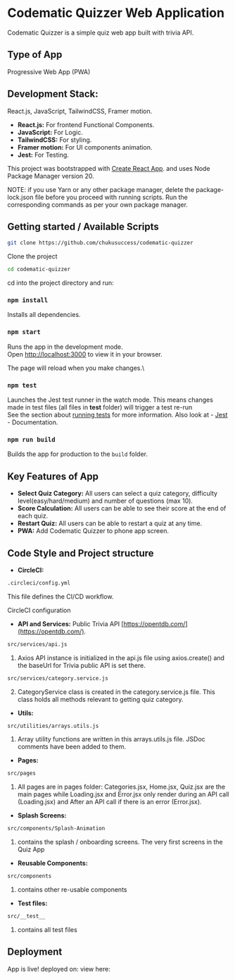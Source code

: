 # Codematic Quizzer Web Application

Codematic Quizzer is a simple quiz web app built with trivia API.

## Type of App

Progressive Web App (PWA)

## Development Stack:

React.js, JavaScript, TailwindCSS, Framer motion.

- **React.js:** For frontend Functional Components.
- **JavaScript:** For Logic.
- **TailwindCSS:** For styling.
- **Framer motion:** For UI components animation.
- **Jest:** For Testing.

This project was bootstrapped with [Create React App](https://github.com/facebook/create-react-app). and uses Node Package Manager version 20.

NOTE: if you use Yarn or any other package manager, delete the package-lock.json file before you proceed with running scripts. Run the corresponding commands as per your own package manager.

## Getting started / Available Scripts

```bash
git clone https://github.com/chukusuccess/codematic-quizzer
```

Clone the project

```bash
cd codematic-quizzer
```

cd into the project directory and run:

### `npm install`

Installs all dependencies.

### `npm start`

Runs the app in the development mode.\
Open [http://localhost:3000](http://localhost:3000) to view it in your browser.

The page will reload when you make changes.\

### `npm test`

Launches the Jest test runner in the watch mode. This means changes made in test files (all files in **test** folder) will trigger a test re-run\
See the section about [running tests](https://facebook.github.io/create-react-app/docs/running-tests) for more information. Also look at - [Jest](https://jestjs.io/docs/getting-started) - Documentation.

### `npm run build`

Builds the app for production to the `build` folder.

## Key Features of App

- **Select Quiz Category:** All users can select a quiz category, difficulty level(easy/hard/medium) and number of questions (max 10).
- **Score Calculation:** All users can be able to see their score at the end of each quiz.
- **Restart Quiz:** All users can be able to restart a quiz at any time.
- **PWA:** Add Codematic Quizzer to phone app screen.

## Code Style and Project structure

- **CircleCI:**

```bash
.circleci/config.yml
```

This file defines the CI/CD workflow.

CircleCI configuration

- **API and Services:** Public Trivia API [https://opentdb.com/](https://opentdb.com/).

```bash
src/services/api.js
```

1. Axios API instance is initialized in the api.js file using axios.create() and the baseUrl for Trivia public API is set there.

```bash
src/services/category.service.js
```

2. CategoryService class is created in the category.service.js file. This class holds all methods relevant to getting quiz category.

- **Utils:**

```bash
src/utilities/arrays.utils.js
```

1. Array utility functions are written in this arrays.utils.js file. JSDoc comments have been added to them.

- **Pages:**

```bash
src/pages
```

1. All pages are in pages folder: Categories.jsx, Home.jsx, Quiz.jsx are the main pages while Loading.jsx and Error.jsx only render during an API call (Loading.jsx) and After an API call if there is an error (Error.jsx).

- **Splash Screens:**

```bash
src/components/Splash-Animation
```

1. contains the splash / onboarding screens. The very first screens in the Quiz App

- **Reusable Components:**

```bash
src/components
```

1. contains other re-usable components

- **Test files:**

```bash
src/__test__
```

1. contains all test files

## Deployment

App is live! deployed on: view here:
